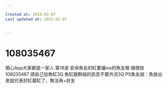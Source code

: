 ```yaml
---

Created at: 2015-03-07
Last updated at: 2015-03-07


---
```


# 108035467


開心App大家都是一家人
第18波
安卓魚友的缸要讓ios的魚友檢
隨便放
108035467
請自己加魚缸3Q
魚缸跟群組的訊息不要外流3Q
PS魚友說：魚放出來就代表封缸棄缸了，無法再+好友

